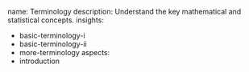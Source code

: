 name: Terminology
description: Understand the key mathematical and statistical concepts.
insights:
  - basic-terminology-i
  - basic-terminology-ii
  - more-terminology
aspects:
  - introduction